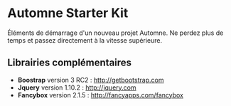 # Automne Starter Kit

Éléments de démarrage d'un nouveau projet Automne. Ne perdez plus de temps et passez directement à la vitesse supérieure.

## Librairies complémentaires

* **Boostrap** version 3 RC2 : http://getbootstrap.com
* **Jquery** version 1.10.2 : http://jquery.com
* **Fancybox** version 2.1.5 : http://fancyapps.com/fancybox



